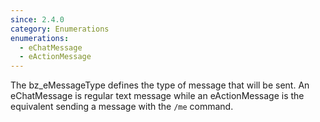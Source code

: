 ```yaml
---
since: 2.4.0
category: Enumerations
enumerations:
  - eChatMessage
  - eActionMessage
---
```


The bz_eMessageType defines the type of message that will be sent. An eChatMessage is regular text message while an eActionMessage is the equivalent sending a message with the `/me` command.
